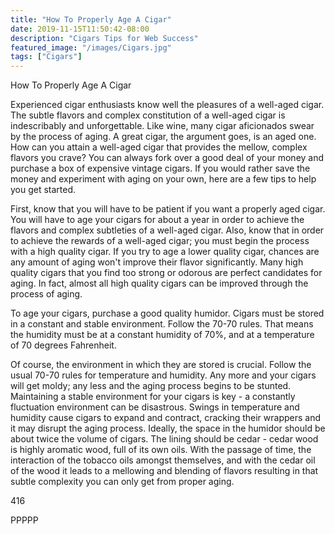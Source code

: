 ```yaml
---
title: "How To Properly Age A Cigar"
date: 2019-11-15T11:50:42-08:00
description: "Cigars Tips for Web Success"
featured_image: "/images/Cigars.jpg"
tags: ["Cigars"]
---
```


How To Properly Age A Cigar

Experienced cigar enthusiasts know well the pleasures of a well-aged cigar.  The subtle flavors and complex constitution of a well-aged cigar is indescribably and unforgettable.  Like wine, many cigar aficionados swear by the process of aging.  A great cigar, the argument goes, is an aged one.  How can you attain a well-aged cigar that provides the mellow, complex flavors you crave?  You can always fork over a good deal of your money and purchase a box of expensive vintage cigars.  If you would rather save the money and experiment with aging on your own, here are a few tips to help you get started.

First, know that you will have to be patient if you want a properly aged cigar.  You will have to age your cigars for about a year in order to achieve the flavors and complex subtleties of a well-aged cigar.  Also, know that in order to achieve the rewards of a well-aged cigar; you must begin the process with a high quality cigar.  If you try to age a lower quality cigar, chances are any amount of aging won't improve their flavor significantly.  Many high quality cigars that you find too strong or odorous are perfect candidates for aging.  In fact, almost all high quality cigars can be improved through the process of aging.

To age your cigars, purchase a good quality humidor.  Cigars must be stored in a constant and stable environment.  Follow the 70-70 rules.  That means the humidity must be at a constant humidity of 70%, and at a temperature of 70 degrees Fahrenheit.

Of course, the environment in which they are stored is crucial. Follow the usual 70-70 rules for temperature and humidity. Any more and your cigars will get moldy; any less and the aging process begins to be stunted. Maintaining a stable environment for your cigars is key - a constantly fluctuation environment can be disastrous. Swings in temperature and humidity cause cigars to expand and contract, cracking their wrappers and it may disrupt the aging process. Ideally, the space in the humidor should be about twice the volume of cigars. The lining should be cedar - cedar wood is highly aromatic wood, full of its own oils. With the passage of time, the interaction of the tobacco oils amongst themselves, and with the cedar oil of the wood it leads to a mellowing and blending of flavors resulting in that subtle complexity you can only get from proper aging.

416	

PPPPP

